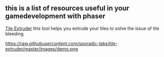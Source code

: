 ## this is a list of resources useful in your gamedevelopment with phaser

[Tile Extruder][te] this tool helps you extrude your tiles to solve the issue of tile bleeding.

https://raw.githubusercontent.com/sporadic-labs/tile-extruder/master/images/demo.png

[te]: https://github.com/sporadic-labs/tile-extruder
